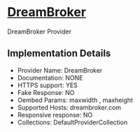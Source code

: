# [DreamBroker](https://dreambroker.com)

DreamBroker Provider

## Implementation Details

- Provider
Name: DreamBroker
- Documentation: NONE
- HTTPS support: YES
- Fake Response: NO
- Oembed Params: maxwidth , maxheight
- Supported Hosts: dreambroker.com
- Responsive response: NO
- Collections: DefaultProviderCollection


